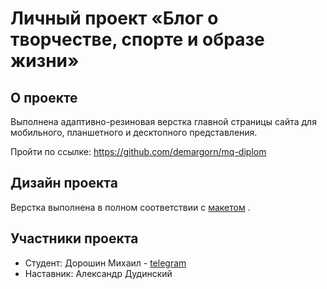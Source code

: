 # Личный проект «Блог о творчестве, спорте и образе жизни» 



## О проекте

Выполнена адаптивно-резиновая верстка главной страницы сайта для мобильного, планшетного и десктопного представления.

Пройти по ссылке: https://github.com/demargorn/mq-diplom


## Дизайн проекта

Верстка выполнена в полном соответствии с [макетом](https://github.com/netology-code/mq-diploma/blob/master/img/layouts.jpg) .



## Участники проекта

* Студент: Дорошин Михаил - [telegram](@demargorn)
* Наставник: Александр Дудинский



